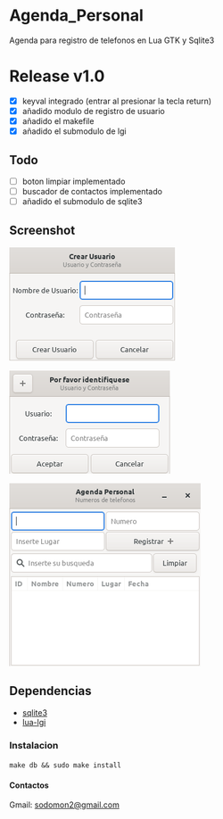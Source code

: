 # Agenda_Personal

Agenda para registro de telefonos en Lua GTK y Sqlite3

# Release v1.0

- [x] keyval integrado (entrar al presionar la tecla return)
- [x] añadido modulo de registro de usuario
- [x] añadido el makefile
- [x] añadido el submodulo de lgi

## Todo
- [ ] boton limpiar implementado
- [ ] buscador de contactos implementado
- [ ] añadido el submodulo de sqlite3 

## Screenshot

![registro-de-usuario](screenshot/registro-de-usuario.png) 

![login](screenshot/login.png) 

![registro-de-contactos](screenshot/registro-de-contactos.png) 


## Dependencias

- [sqlite3](https://www.sqlite.org/download.html)
- [lua-lgi](https://github.com/pavouk/lgi/)

### Instalacion
`make db && sudo make install`

#### Contactos

Gmail: sodomon2@gmail.com
